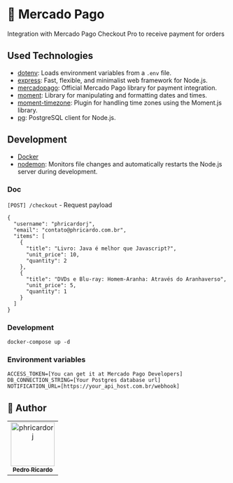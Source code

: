# 🤝 Mercado Pago
Integration with Mercado Pago Checkout Pro to receive payment for orders

## Used Technologies
- [dotenv](https://www.npmjs.com/package/dotenv): Loads environment variables from a `.env` file.
- [express](https://expressjs.com/): Fast, flexible, and minimalist web framework for Node.js.
- [mercadopago](https://www.npmjs.com/package/mercadopago): Official Mercado Pago library for payment integration.
- [moment](https://www.npmjs.com/package/moment): Library for manipulating and formatting dates and times.
- [moment-timezone](https://www.npmjs.com/package/moment-timezone): Plugin for handling time zones using the Moment.js library.
- [pg](https://www.npmjs.com/package/pg): PostgreSQL client for Node.js.

## Development
- [Docker](https://www.docker.com/)
- [nodemon](https://www.npmjs.com/package/nodemon): Monitors file changes and automatically restarts the Node.js server during development.

### Doc

``[POST] /checkout`` - Request payload
```
{
  "username": "phricardorj",
  "email": "contato@phricardo.com.br",
  "items": [
    {
      "title": "Livro: Java é melhor que Javascript?",
      "unit_price": 10,
      "quantity": 2
    },
    {
      "title": "DVDs e Blu-ray: Homem-Aranha: Através do Aranhaverso",
      "unit_price": 5,
      "quantity": 1
    }
  ]
}
```

### Development
````shell
docker-compose up -d
````

### Environment variables
````
ACCESS_TOKEN=[You can get it at Mercado Pago Developers]
DB_CONNECTION_STRING=[Your Postgres database url]
NOTIFICATION_URL=[https://your_api_host.com.br/webhook]
````

## 🖖 Author<br>
<table>
  <tr>
    <td align="center">
      <a href="https://github.com/phricardorj">
        <img src="https://avatars.githubusercontent.com/u/70300680" width="100px;" alt="phricardorj"/><br>
        <sub>
          <b>Pedro Ricardo</b>
        </sub>
      </a>
    </td>
  </tr>
</table>
